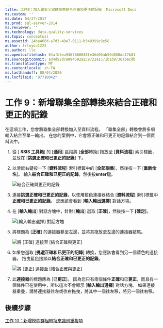 ```yaml
---
title: 工作9：加入聯集全部轉換來結合正確和更正的記錄 |Microsoft Docs
ms.custom: ''
ms.date: 04/27/2017
ms.prod: sql-server-2014
ms.reviewer: ''
ms.technology: data-quality-services
ms.topic: conceptual
ms.assetid: 24ba466d-a7d3-49e7-9111-b348399c9e58
author: lrtoyou1223
ms.author: lle
ms.openlocfilehash: 83afb5ea9367660048fe36d00ab59d808da17b81
ms.sourcegitcommit: ad4d92dce894592a259721a1571b1d8736abacdb
ms.translationtype: MT
ms.contentlocale: zh-TW
ms.lasthandoff: 08/04/2020
ms.locfileid: "87710042"
---
```

# <a name="task-9-adding-union-all-transform-to-combine-correct-and-corrected-records"></a>工作 9：新增聯集全部轉換來結合正確和更正的記錄
  在這項工作，您會將聯集全部轉換加入至資料流程。 「聯集全部」轉換會將多項輸入結合至單一輸出。 在您的案例中，它會將正確和已更正的記錄結合到一個資料流中。  
  
1.  從 [ **SSIS 工具箱**] 的 [**通用**] 區段將 [**全部**轉換] 拖放至 [**資料流程**] 索引標籤，並放在 [**挑選正確和已更正的記錄**] 下。  
  
2.  以滑鼠右鍵按一下 [**資料流程**] 索引標籤中的 [**全部聯集**]，然後按一下 [**重新命名**]。 輸入**結合正確和已更正的記錄**，然後按**enter**鍵。  
  
     ![結合正確與更正的記錄](../../2014/tutorials/media/et-addinguattocombinecacrecords-01.jpg "結合正確與更正的記錄")  
  
3.  連接**挑選正確和已更正的記錄**，以使用藍色連接器結合 [**資料流程**] 索引標籤中**正確和已更正的記錄**。 您應該會看到 [**輸入輸出選擇**] 對話方塊。  
  
4.  在 [**輸入輸出**] 對話方塊中，針對 [**輸出**] 選取 [**正確**]，然後按一下 **[確定]**。  
  
     ![[輸入輸出選擇] 對話方塊](../../2014/tutorials/media/et-addinguattocombinecacrecords-02.jpg "[輸入輸出選擇] 對話方塊")  
  
5.  將標題為 [**正確**] 的連接器移至左邊，並將其拖放至左邊的連接器結尾。  
  
     ![將 [正確] 連接至 [結合正確與更正]](../../2014/tutorials/media/et-addinguattocombinecacrecords-03.jpg "將 [正確] 連接至 [結合正確與更正]")  
  
6.  如果您選取 [**挑選正確和已更正的記錄**] 轉換，您應該會看到另一個藍色的連接器。 拖曳藍色接頭以**結合正確和已更正的記錄**。  
  
     ![將 [更正] 連接至 [結合正確與更正]](../../2014/tutorials/media/et-addinguattocombinecacrecords-04.jpg "將 [更正] 連接至 [結合正確與更正]")  
  
7.  此**連接器**的標題應為 [已**更正**]。 因為您只有兩個條件**正確**和已**更正**，而且有一個條件已在使用中，所以這次不會顯示 [**輸入輸出選擇**] 對話方塊。 如果連接器重疊，請將連接器往左或往右拖曳，將其中一個往左移，將另一個往右移。  
  
## <a name="next-step"></a>後續步驟  
 [工作 10：新增模糊群組轉換來識別重複項](../../2014/tutorials/task-10-adding-fuzzy-group-transform-to-identify-duplicates.md)  
  
  
